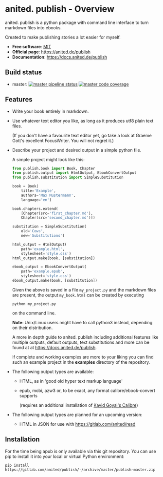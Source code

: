 # anited. publish - Overview

anited. publish is a python package with command line interface to turn markdown files
into ebooks.

Created to make publishing stories a lot easier for myself.

* **Free software**: [MIT](https://opensource.org/licenses/MIT>)
* **Official page**: https://anited.de/publish
* **Documentation**: https://docs.anited.de/publish

## Build status

* master: [![master pipeline status](https://gitlab.com/anited/publish/badges/master/build.svg)](https://gitlab.com/anited/publish/commits/master)
          [![master code coverage](https://gitlab.com/anited/publish/badges/master/coverage.svg?job=cover)](https://gitlab.com/anited/publish/commits/master)

## Features

* Write your book entirely in markdown.

* Use whatever text editor you like, as long as it produces utf8 plain text files.

  (If you don't have a favourite text editor yet, go take a look at Graeme Gott's excellent
  FocusWriter. You will not regret it.)

* Describe your project and desired output in a simple python file.

  A simple project might look like this:

  ~~~python
  from publish.book import Book, Chapter
  from publish.output import HtmlOutput, EbookConvertOutput
  from publish.substitution import SimpleSubstitution
  
  book = Book(
      title='Example',
      authors='Max Mustermann',
      language='en')
  
  book.chapters.extend(
      [Chapter(src='first_chapter.md'),
      Chapter(src='second_chapter.md')])
  
  substitution = SimpleSubstitution(
      old='Cows',
      new='Substitutions')
  
  html_output = HtmlOutput(
      path='example.html',
      stylesheet='style.css')
  html_output.make(book, [substitution])
  
  ebook_output = EbookConvertOutput(
      path='example.epub',
      stylesheet='style.css')
  ebook_output.make(book, [substitution])
  ~~~

  Given the above is saved in a file `my_project.py` and the markdown
  files are present, the output `my_book.html` can be created
  by executing

  ~~~shell
  python my_project.py
  ~~~

  on the command line.

  **Note**: Unix/Linux users might have to call python3 instead, depending on their distribution.

  A more in depth guide to anited. publish including additional features like multiple
  outputs, default outputs, text substitutions and more can be found at at
  https://docs.anited.de/publish.

  If complete and working examples are more to your liking you can find such an
  example project in the **examples** directory of the repository.

* The following output types are available:

  * HTML, as in 'good old hyper text markup language'
  * epub, mobi, azw3 or, to be exact, any format calibre/ebook-convert supports

    (requires an additional installation of [Kavid Goyal's Calibre](https://calibre-ebook.com/))

* The following output types are planned for an upcoming version:

  * HTML in JSON for use with https://gitlab.com/anited/read

## Installation

For the time being apub is only available via this git repository. You can use pip to install it
into your local or virtual Python environment:

~~~shell
pip install https://gitlab.com/anited/publish/-/archive/master/publish-master.zip
~~~
